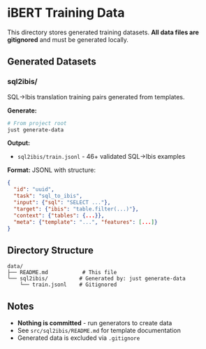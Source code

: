 # iBERT Training Data

This directory stores generated training datasets. **All data files are gitignored** and must be generated locally.

## Generated Datasets

### sql2ibis/
SQL→Ibis translation training pairs generated from templates.

**Generate:**
```bash
# From project root
just generate-data
```

**Output:**
- `sql2ibis/train.jsonl` - 46+ validated SQL→Ibis examples

**Format:** JSONL with structure:
```json
{
  "id": "uuid",
  "task": "sql_to_ibis",
  "input": {"sql": "SELECT ..."},
  "target": {"ibis": "table.filter(...)"},
  "context": {"tables": {...}},
  "meta": {"template": "...", "features": [...]}
}
```

## Directory Structure

```
data/
├── README.md           # This file
└── sql2ibis/          # Generated by: just generate-data
    └── train.jsonl    # Gitignored
```

## Notes

- **Nothing is committed** - run generators to create data
- See `src/sql2ibis/README.md` for template documentation
- Generated data is excluded via `.gitignore`
